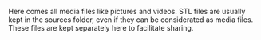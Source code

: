 Here comes all media files like pictures and videos.
STL files are usually kept in the sources folder, even if they can be considerated as  media files.
These files are kept separately here to facilitate sharing.
